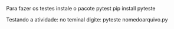 Para fazer os testes instale o pacote pytest
pip install pyteste

Testando a atividade:
no teminal digite: pyteste nomedoarquivo.py
